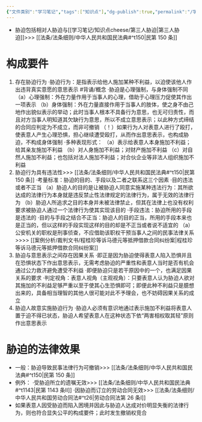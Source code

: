 ```yaml
---
{"文件类别":"学习笔记","tags":["知识点"],"dg-publish":true,"permalink":"/学习笔记/知识点cheese/胁迫/","dgPassFrontmatter":true,"created":"2024-07-17T13:38:47.189+08:00","updated":"2024-09-30T11:31:39.759+08:00"}
---
```


- 胁迫包括相对人胁迫与[[学习笔记/知识点cheese/第三人胁迫\|第三人胁迫]]>>> [[法条/法条细则/中华人民共和国民法典#^t150\|民第 150 条]]
# 构成要件
1. 存在胁迫行为
·胁迫行为：是指表示给他人施加某种不利益，以迫使该他人作出违背真实意愿的意思表示 #背诵/概念 
·胁迫是心理强制，与身体强制不同
（a）心理强制：外在力量作用于当事人的心理，借助于心理压力促使其作出一项表示
（b）身体强制：外在力量直接作用于当事人的肢体，使之身不由己地作出貌似表示的举动；此时当事人根本不具备行为意思，也无可归责性，而且对方当事人明知道其欠缺行为意思，所以不成立意思表示；以此种方式缔结的合同应判定为不成立，而非可撤销
（！）如果行为人对表意人进行了殴打，使表意人产生心理恐惧，担心继续遭受殴打，从而作出意思表示，也构成胁迫，不构成身体强制
·多种表现形式：
（a）表示给表意人本身施加不利益；给其亲友施加不利益
（b）对人身施加不利益；对财产施加不利益
（c）对自然人施加不利益；也包括对法人施加不利益；对合伙企业等非法人组织施加不利益
2. 胁迫行为具有违法性>>> [[法条/法条细则/中华人民共和国民法典#^t150\|民第 150 条]]
·考量标准：胁迫的目的、手段以及二者之联系这三个因素
·目的违法或者不正当
（a）胁迫人的目的是让被胁迫人同意实施某种违法行为：其所欲达成的法律行为本身就是违反禁止性法律规定的法律行为，属于无效的法律行为
（b）胁迫人所追求之目的本身并未被法律禁止，但其在法律上也没有权利要求被胁迫人通过一个法律行为使其实现该目的
·手段违法：胁迫所用的手段是违法的
·目的与手段之结合不正当：胁迫人的目的正当，所用的手段本来也是正当的，但以这样的手段实现这样的目的却是不正当或者说不适宜的
（a）公安机关的职权是刑事侦查，不应借助该职权干预当事人之间的民事法律关系>>>> [[案例分析/裁判文书/程桂珍等诉马德元等抵押借款合同纠纷案\|程桂珍等诉马德元等抵押借款合同纠纷案]]
3. 胁迫与意思表示之间存在因果关系
·即正是因为胁迫使得表意人陷入恐惧并且在恐惧状态下作出意思表示，无需考虑胁迫的严重性和表意人当时是否有机会通过公力救济避免遭受不利益
·即便胁迫只是若干原因中的一个，也满足因果关系的要求
·判定视角：表意人视角（主观视角）：只要表意人认为胁迫人欲对其施加的不利益足够严重以至于使其心生恐惧即可；即便此种不利益只是臆想出来的，具备相当理智的其他人很可能对此不予理会，也不妨碍因果关系的成立
4. 胁迫人故意实施胁迫行为
·胁迫人必须有意识地通过表示施加不利益将表意人置于迫不得已状态，胁迫人希望表意人在这种状态下依“两害相权取其轻”原则作出意思表示
# 胁迫的法律效果
- 一般：胁迫导致民事法律行为可撤销>>> [[法条/法条细则/中华人民共和国民法典#^t150\|民第 150 条]]
- 例外：
·受胁迫所立的遗嘱无效>>> [[法条/法条细则/中华人民共和国民法典#^t1143\|民第 1143 条Ⅱ]]
·因胁迫而订立的劳动合同无效>>> [[法条/法条细则/中华人民共和国劳动合同法#^t26\|劳动合同法第 26 条Ⅰ]]
- 如果表意人因受胁迫而陷入困境并因此与胁迫人达成对价明显失衡的法律行为，则也符合显失公平的构成要件；此时发生撤销权竞合
